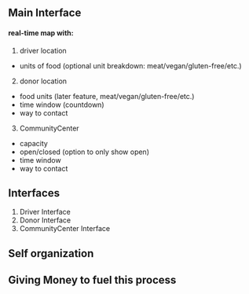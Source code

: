 

## Main Interface

#### real-time map with:

1. driver location
  * units of food (optional unit breakdown: meat/vegan/gluten-free/etc.)
2. donor location
  * food units (later feature, meat/vegan/gluten-free/etc.)
  * time window (countdown)
  * way to contact
3. CommunityCenter
  * capacity
  * open/closed (option to only show open)
  * time window
  * way to contact

## Interfaces

1. Driver Interface
2. Donor Interface
3. CommunityCenter Interface


## Self organization

## Giving Money to fuel this process
